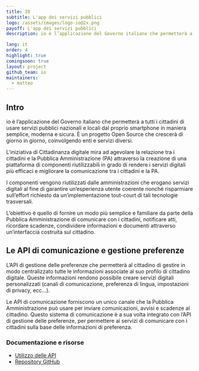 ```yaml
---
title: IO
subtitle: L'app dei servizi pubblici
logo: /assets/images/logo-io@2x.png
payoff: L'app dei servizi pubblici
description: io è l’applicazione del Governo italiano che permetterà a tutti i cittadini di usare servizi pubblici nazionali e locali dal proprio smartphone in maniera semplice, moderna e sicura.

lang: it
order: 4
highlight: true
comingsoon: true
layout: project
github_team: io
maintainers:
  - matteo
---
```


## Intro

io è l’applicazione del Governo italiano che permetterà a tutti i cittadini di usare servizi pubblici nazionali e locali dal proprio smartphone in maniera semplice, moderna e sicura.
È un progetto Open Source che crescerà di giorno in giorno, coinvolgendo enti e servizi diversi.

L’iniziativa di Cittadinanza digitale mira ad agevolare la relazione tra i cittadini e la Pubblica Amministrazione (PA) attraverso la creazione di una piattaforma di componenti riutilizzabili in grado di rendere i servizi digitali più efficaci e migliorare la comunicazione tra i cittadini e la PA.

I componenti vengono riutilizzati dalle amministrazioni che erogano servizi digitali al fine di garantire un’esperienza utente coerente nonché risparmiare sull’effort richiesto da un’implementazione tout-court di tali tecnologie trasversali.

L’obiettivo è quello di fornire un modo più semplice e familiare da parte della Pubblica Amministrazione di comunicare con i cittadini, notificare atti, ricordare scadenze, condividere informazioni e documenti attraverso un’interfaccia costruita sul cittadino.

## Le API di comunicazione e gestione preferenze

L’API di gestione delle preferenze che permetterà al cittadino di gestire in modo centralizzato tutte le informazioni associate al suo profilo di cittadino digitale. Queste informazioni rendono possibile creare servizi digitali personalizzati (canali di comunicazione, preferenza di lingua, impostazioni di privacy, ecc…).

Le API di comunicazione forniscono un unico canale che la Pubblica Amministrazione può usare per inviare comunicazioni, avvisi e scadenze al cittadino. Questo sistema di comunicazione è a sua volta integrato con l’API di gestione delle preferenze, per permettere ai servizi di comunicare con i cittadini sulla base delle informazioni di preferenza.

### Documentazione e risorse

* [Utilizzo delle API](https://teamdigitale.github.io/digital-citizenship/)
* [Repository GitHub](https://github.com/teamdigitale/digital-citizenship-functions)
